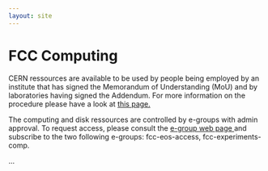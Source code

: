 ```yaml
---
layout: site
---
```


FCC Computing
================================================
CERN ressources are available to be used by people being employed by an institute that has signed the Memorandum of Understanding (MoU) and by laboratories having signed the Addendum. For more information on the procedure please have a look at <a href="https://fcc.web.cern.ch/Pages/Join.aspx/"> this page. </a> 

The computing and disk ressources are controlled by e-groups with admin approval. To request access, please consult the 
<a href="https://e-groups.cern.ch/e-groups/EgroupsSearchForm.do"> e-group web page </a> and subscribe to the two following e-groups:
fcc-eos-access, fcc-experiments-comp.


...


